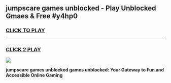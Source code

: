 
## jumpscare games unblocked - Play Unblocked Gmaes & Free #y4hp0
<h3>
<a href="https://premium.freeplayer.one?title=jumpscare_games_unblocked&ref=01M">CLICK TO PLAY</a></h3>
<hr>

<h3>
<a href="https://premium.freeplayer.one?title=jumpscare_games_unblocked&ref=01M">CLICK 2 PLAY</a>
  
</h3>

<a href="https://premium.freeplayer.one?title=jumpscare_games_unblocked&ref=01M"><img src="https://clearcache.store/games.png"></a>


**jumpscare games unblocked games unblocked: Your Gateway to Fun and Accessible Online Gaming**
